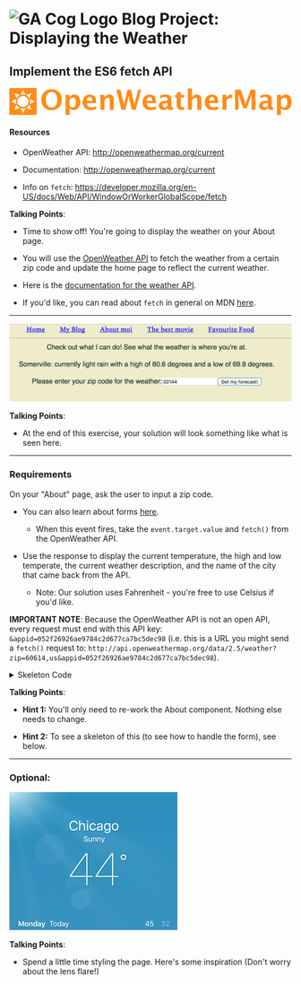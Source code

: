 # ![GA Cog Logo](https://ga-dash.s3.amazonaws.com/production/assets/logo-9f88ae6c9c3871690e33280fcf557f33.png) Blog Project: Displaying the Weather

## Implement the ES6 fetch API

 ![logo](assets/open-weather-map-logo.png)

#### Resources

- OpenWeather API: http://openweathermap.org/current

- Documentation: http://openweathermap.org/current

- Info on `fetch`: https://developer.mozilla.org/en-US/docs/Web/API/WindowOrWorkerGlobalScope/fetch

<aside class="notes">

**Talking Points**:

- Time to show off! You're going to display the weather on your About page.

- You will use the [OpenWeather API](http://openweathermap.org/current) to fetch the weather from a certain zip code and update the home page to reflect the current weather.

- Here is the [documentation for the weather API](http://openweathermap.org/current).

- If you'd like, you can read about `fetch` in general on MDN [here](https://developer.mozilla.org/en-US/docs/Web/API/WindowOrWorkerGlobalScope/fetch).

</aside>

---

![Solution for Project](assets/fetchSolution.png)

<aside class="notes">

**Talking Points**:

- At the end of this exercise, your solution will look something like what is seen here.

</aside>

---

### Requirements

On your "About" page, ask the user to input a zip code.

- You can also learn about forms [here](https://facebook.github.io/react/docs/forms.html).
  - When this event fires, take the `event.target.value` and `fetch()` from the OpenWeather API.

- Use the response to display the current temperature, the high and low temperate, the current weather description, and the name of the city that came back from the API.
  - Note: Our solution uses Fahrenheit - you're free to use Celsius if you'd like.

**IMPORTANT NOTE**: Because the OpenWeather API is not an open API, every request must end with this API key:  `&appid=052f26926ae9784c2d677ca7bc5dec98`  (i.e. this is a URL you might send a `fetch()` request to: `http://api.openweathermap.org/data/2.5/weather?zip=60614,us&appid=052f26926ae9784c2d677ca7bc5dec98`).

<details>
  <summary>Skeleton Code</summary>

  ```js
import React, { Component } from 'react';

class About extends Component {

  this.state = {
     // your required states here
  }

  handleChange = (event) => {
    this.setState({zipcode: event.target.value})
    console.log('Your zip code is' + this.state.zipcode)
  }

  handleSubmit = (event) => {
    // your fetch here
    // your state updates go under function(json)
  }

  render() {
    return (
      <div>
        <form onSubmit={this.handleSubmit}>
        <p>
          // display weather information here
        </p>
        <label>
          Please enter your zip code for the weather:
          <input type="text" onChange={this.handleChange} />
        </label>
        <input type="submit" value="Get my forecast!" />
      </form>
      </div>
    )
  }
}


export default About

```

</details>

<aside class="notes">

**Talking Points**:

- **Hint 1:** You'll only need to re-work the About component. Nothing else needs to change.

- **Hint 2:** To see a skeleton of this (to see how to handle the form), see below.

</aside>

---

### Optional:


<aside class="notes">

![alt](assets/weather.png)


**Talking Points**:

- Spend a little time styling the page. Here's some inspiration (Don't worry about the lens flare!)
